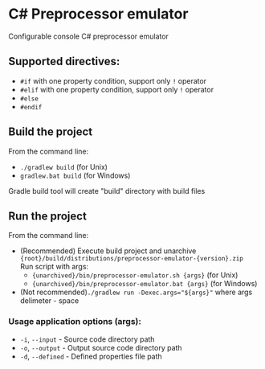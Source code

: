 # C# Preprocessor emulator
Configurable console C# preprocessor emulator<br>

## Supported directives:
- `#if` with one property condition, support only `!` operator
- `#elif` with one property condition, support only `!` operator
- `#else`
- `#endif`

## Build the project
From the command line:
* `./gradlew build` (for Unix)
* `gradlew.bat build` (for Windows)

Gradle build tool will create "build" directory with build files

## Run the project
From the command line:
* (Recommended) Execute build project and unarchive `{root}/build/distributions/preprocessor-emulator-{version}.zip`<br>
    Run script with args:  
    * `{unarchived}/bin/preprocessor-emulator.sh {args}` (for Unix)
    * `{unarchived}/bin/preprocessor-emulator.bat {args}` (for Windows)<br>
* (Not recommended)`./gradlew run -Dexec.args="${args}"` where args delimeter - space

### Usage application options (args):
  *  `-i`, `--input` - Source code directory path<br>
  *  `-o`, `--output` - Output source code directory path<br>
  *  `-d`, `--defined` - Defined properties file path<br>
  